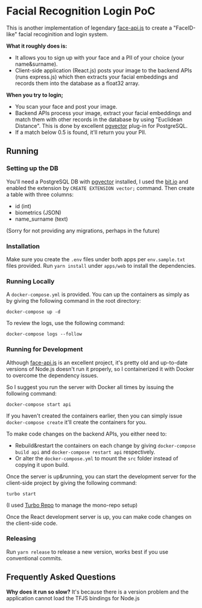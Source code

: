 # Facial Recognition Login PoC

This is another implementation of legendary [face-api.js](https://justadudewhohacks.github.io/face-api.js/docs/index.html) to create a "FaceID-like" facial recoginition and login system.

**What it roughly does is:**

- It allows you to sign up with your face and a PII of your choice (your name&surname).
- Client-side application (React.js) posts your image to the backend APIs (runs express.js) which then extracts your facial embeddings and records them into the database as a float32 array.

**When you try to login;** 
- You scan your face and post your image.
- Backend APIs process your image, extract your facial embeddings and match them with other records in the database by using "Euclidean Distance". This is done by excellent [pgvector](https://github.com/pgvector/pgvector) plug-in for PostgreSQL.
- If a match below 0.5 is found, it'll return you your PII.

## Running

### Setting up the DB

You'll need a PostgreSQL DB with [pgvector](https://github.com/pgvector/pgvector) installed, I used the [bit.io](http://bit.io/) and enabled the extension by `CREATE EXTENSION vector;`  command. Then create a table with three columns:

- id (int)
- biometrics (JSON)
- name_surname (text)

(Sorry for not providing any migrations, perhaps in the future)

### Installation
Make sure you create the `.env` files under both apps per `env.sample.txt` files provided.
Run `yarn install` under `apps/web` to install the dependencies.

### Running Locally

A `docker-compose.yml` is provided. You can up the containers as simply as by giving the following command in the root directory:
```
docker-compose up -d
```
To review the logs, use the following command:
```
docker-compose logs --follow
```

### Running for Development

Although [face-api.js](https://justadudewhohacks.github.io/face-api.js/docs/index.html) is an excellent project, it's pretty old and up-to-date versions of Node.js doesn't run it properly, so I containerized it with Docker to overcome the dependency issues. 

So I suggest you run the server with Docker all times by issuing the following command:
```
docker-compose start api 
```
If you haven't created the containers earlier, then you can simply issue `docker-compose create` it'll create the containers for you.

To make code changes on the backend APIs, you either need to:
- Rebuild&restart the containers on each change by giving `docker-compose build api` and `docker-compose restart api` respectively.
- Or alter the `docker-compose.yml` to mount the `src` folder instead of copying it upon build.

Once the server is up&running, you can start the development server for the client-side project by giving the following command:
```
turbo start
```
(I used [Turbo Repo](https://turbo.build/repo) to manage the mono-repo setup)

Once the React development server is up, you can make code changes on the client-side code.

### Releasing

Run `yarn release` to release a new version, works best if you use conventional commits.

## Frequently Asked Questions

**Why does it run so slow?**
It's because there is a version problem and the application cannot load the TFJS bindings for Node.js